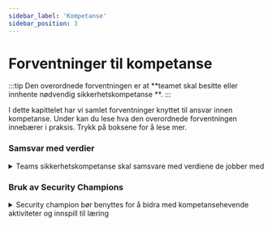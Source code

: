 ```yaml
---
sidebar_label: 'Kompetanse'
sidebar_position: 3
---
```


# Forventninger til kompetanse



:::tip
Den overordnede forventningen er at **teamet skal besitte eller innhente nødvendig sikkerhetskompetanse **. 
:::

I dette kapittelet har vi samlet forventninger knyttet til ansvar innen kompetanse. Under kan du lese hva den overordnede forventningen innebærer i praksis. Trykk på boksene for å lese mer. 

### Samsvar med verdier
<details>
  <summary>Teams sikkerhetskompetanse skal samsvare med verdiene de jobber med </summary>
</details>


### Bruk av Security Champions
<details>
  <summary>Security champion bør benyttes for å bidra med kompetansehevende aktiviteter og innspill til læring</summary>
</details>
